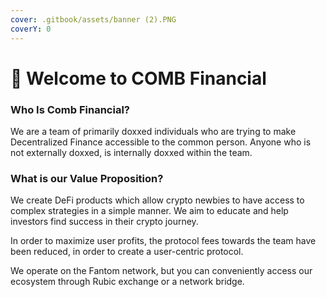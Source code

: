 ```yaml
---
cover: .gitbook/assets/banner (2).PNG
coverY: 0
---
```


# 🐝 Welcome to COMB Financial

### Who Is Comb Financial?

We are a team of primarily doxxed individuals who are trying to make Decentralized Finance accessible to the common person. Anyone who is not externally doxxed, is internally doxxed within the team.

### What is our Value Proposition?

We create DeFi products which allow crypto newbies to have access to complex strategies in a simple manner. We aim to educate and help investors find success in their crypto journey.

In order to maximize user profits, the protocol fees towards the team have been reduced, in order to create a user-centric protocol.

We operate on the Fantom network, but you can conveniently access our ecosystem through Rubic exchange or a network bridge.
